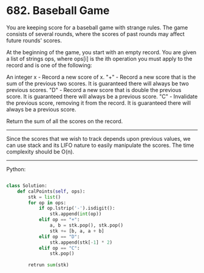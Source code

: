 # 682. Baseball Game

You are keeping score for a baseball game with strange rules. The game consists
of several rounds, where the scores of past rounds may affect future rounds'
scores.

At the beginning of the game, you start with an empty record. You are given
a list of strings ops, where ops[i] is the ith operation you must apply to the
record and is one of the following:

An integer x - Record a new score of x.
"+" - Record a new score that is the sum of the previous two scores. It is
guaranteed there will always be two previous scores.
"D" - Record a new score that is double the previous score. It is guaranteed
there will always be a previous score.
"C" - Invalidate the previous score, removing it from the record. It is
guaranteed there will always be a previous score.

Return the sum of all the scores on the record.

---

Since the scores that we wish to track depends upon previous values, we can use
stack and its LIFO nature to easily manipulate the scores. The time complexity
should be O(n).

---

Python:

```python

class Solution:
    def calPoints(self, ops):
        stk = list()
        for op in ops:
            if op.lstrip('-').isdigit():
                stk.append(int(op))
            elif op == "+":
                a, b = stk.pop(), stk.pop()
                stk += [b, a, a + b]
            elif op == "D":
                stk.append(stk[-1] * 2)
            elif op == "C":
                stk.pop()
        
        retrun sum(stk)
```
